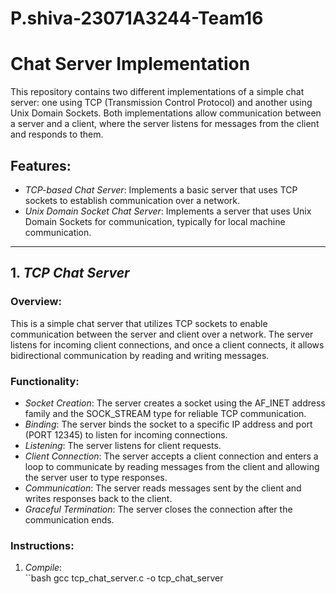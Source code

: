 # P.shiva-23071A3244-Team16
# Chat Server Implementation

This repository contains two different implementations of a simple chat server: one using TCP (Transmission Control Protocol) and another using Unix Domain Sockets. Both implementations allow communication between a server and a client, where the server listens for messages from the client and responds to them.

## Features:
- *TCP-based Chat Server*: Implements a basic server that uses TCP sockets to establish communication over a network.
- *Unix Domain Socket Chat Server*: Implements a server that uses Unix Domain Sockets for communication, typically for local machine communication.

---

## 1. *TCP Chat Server*

### Overview:
This is a simple chat server that utilizes TCP sockets to enable communication between the server and client over a network. The server listens for incoming client connections, and once a client connects, it allows bidirectional communication by reading and writing messages.

### Functionality:
- *Socket Creation*: The server creates a socket using the AF_INET address family and the SOCK_STREAM type for reliable TCP communication.
- *Binding*: The server binds the socket to a specific IP address and port (PORT 12345) to listen for incoming connections.
- *Listening*: The server listens for client requests.
- *Client Connection*: The server accepts a client connection and enters a loop to communicate by reading messages from the client and allowing the server user to type responses.
- *Communication*: The server reads messages sent by the client and writes responses back to the client.
- *Graceful Termination*: The server closes the connection after the communication ends.

### Instructions:
1. *Compile*:  
   ``bash
   gcc tcp_chat_server.c -o tcp_chat_server
